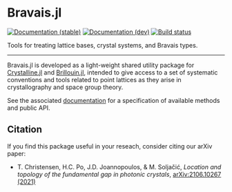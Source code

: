 # Bravais.jl

[![Documentation (stable)][docs-stable-img]][docs-stable-url] [![Documentation (dev)][docs-dev-img]][docs-dev-url] [![Build status][ci-status-img]][ci-status-url]

Tools for treating lattice bases, crystal systems, and Bravais types.

---

Bravais.jl is developed as a light-weight shared utility package for [Crystalline.jl](https://github.com/thchr/Crystalline.jl) and [Brillouin.jl](https://github.com/thchr/Brillouin.jl), intended to give access to a set of systematic conventions and tools related to point lattices as they arise in crystallography and space group theory.

See the associated [documentation][docs-dev-url] for a specification of available methods and public API.

## Citation

If you find this package useful in your reseach, consider citing our arXiv paper:

- T. Christensen, H.C. Po, J.D. Joannopoulos, & M. Soljačić, *Location and topology of the fundamental gap in photonic crystals*, [arXiv:2106.10267 (2021)](https://arxiv.org/abs/2106.10267)

[ci-status-img]:   https://github.com/thchr/Crystalline.jl/workflows/CI/badge.svg
[ci-status-url]:   https://github.com/thchr/Crystalline.jl/actions
[docs-dev-img]:    https://img.shields.io/badge/docs-dev-blue.svg
[docs-dev-url]:    https://thchr.github.io/Crystalline.jl/dev/bravais/
[docs-stable-img]: https://img.shields.io/badge/docs-stable-blue.svg
[docs-stable-url]: https://thchr.github.io/Crystalline.jl/stable/bravais/